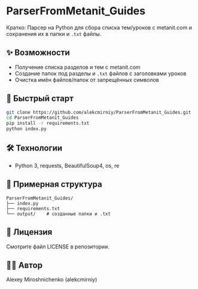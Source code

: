 # ParserFromMetanit_Guides

Кратко: Парсер на Python для сбора списка тем/уроков с metanit.com и сохранения их в папки и `.txt` файлы.

## ✨ Возможности
- Получение списка разделов и тем с metanit.com
- Создание папок под разделы и `.txt` файлов с заголовками уроков
- Очистка имён файлов/папок от запрещённых символов

## 🚀 Быстрый старт
```bash
git clone https://github.com/alekcmirniy/ParserFromMetanit_Guides.git
cd ParserFromMetanit_Guides
pip install -r requirements.txt
python index.py
```

## 🛠 Технологии
- Python 3, requests, BeautifulSoup4, os, re

## 📁 Примерная структура
```text
ParserFromMetanit_Guides/
├── index.py
├── requirements.txt
└── output/    # созданные папки и .txt
```

## 📄 Лицензия
Смотрите файл LICENSE в репозитории.

## 👨‍💻 Автор
Alexey Miroshnichenko (alekcmirniy)
